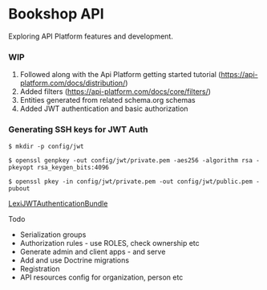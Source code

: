 
# Bookshop API

Exploring API Platform features and development.

### WIP

1. Followed along with the Api Platform getting started tutorial (https://api-platform.com/docs/distribution/)
2. Added filters (https://api-platform.com/docs/core/filters/)
3. Entities generated from related schema.org schemas
4. Added JWT authentication and basic authorization


### Generating SSH keys for JWT Auth

`$ mkdir -p config/jwt`

`$ openssl genpkey -out config/jwt/private.pem -aes256 -algorithm rsa -pkeyopt rsa_keygen_bits:4096`

`$ openssl pkey -in config/jwt/private.pem -out config/jwt/public.pem -pubout`

[LexiJWTAuthenticationBundle](https://github.com/lexik/LexikJWTAuthenticationBundle/blob/master/Resources/doc/index.md)

Todo
- Serialization groups
- Authorization rules - use ROLES, check ownership etc
- Generate admin and client apps - and serve
- Add and use Doctrine migrations
- Registration
- API resources config for organization, person etc 